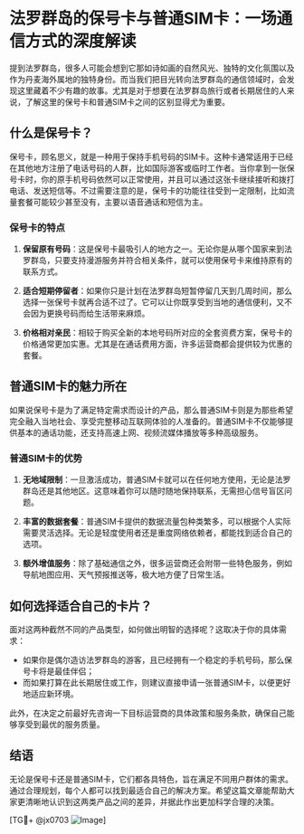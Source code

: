 # 法罗群岛的保号卡与普通SIM卡：一场通信方式的深度解读

提到法罗群岛，很多人可能会想到它那如诗如画的自然风光、独特的文化氛围以及作为丹麦海外属地的独特身份。而当我们把目光转向法罗群岛的通信领域时，会发现这里藏着不少有趣的故事。尤其是对于想要在法罗群岛旅行或者长期居住的人来说，了解这里的保号卡和普通SIM卡之间的区别显得尤为重要。

## 什么是保号卡？

保号卡，顾名思义，就是一种用于保持手机号码的SIM卡。这种卡通常适用于已经在其他地方注册了电话号码的人群，比如国际游客或临时工作者。当你拿到一张保号卡时，你的原手机号码依然可以正常使用，并且可以通过这张卡继续接听和拨打电话、发送短信等。不过需要注意的是，保号卡的功能往往受到一定限制，比如流量套餐可能较少甚至没有，主要以语音通话和短信为主。

### 保号卡的特点

1. **保留原有号码**：这是保号卡最吸引人的地方之一。无论你是从哪个国家来到法罗群岛，只要支持漫游服务并符合相关条件，就可以使用保号卡来维持原有的联系方式。
   
2. **适合短期停留者**：如果你只是计划在法罗群岛短暂停留几天到几周时间，那么选择一张保号卡就再合适不过了。它可以让你既享受到当地的通信便利，又不会因为更换号码而给生活带来麻烦。

3. **价格相对亲民**：相较于购买全新的本地号码所对应的全套资费方案，保号卡的价格通常更加实惠。尤其是在通话费用方面，许多运营商都会提供较为优惠的套餐。

## 普通SIM卡的魅力所在

如果说保号卡是为了满足特定需求而设计的产品，那么普通SIM卡则是为那些希望完全融入当地社会、享受完整移动互联网体验的人准备的。普通SIM卡不仅能够提供基本的通话功能，还支持高速上网、视频流媒体播放等多种高级服务。

### 普通SIM卡的优势

1. **无地域限制**：一旦激活成功，普通SIM卡就可以在任何地方使用，无论是法罗群岛还是其他地区。这意味着你可以随时随地保持联系，无需担心信号盲区问题。

2. **丰富的数据套餐**：普通SIM卡提供的数据流量包种类繁多，可以根据个人实际需要灵活选择。无论是轻度使用者还是重度网络依赖者，都能找到适合自己的选项。

3. **额外增值服务**：除了基础通信之外，很多运营商还会附带一些特色服务，例如导航地图应用、天气预报推送等，极大地方便了日常生活。

## 如何选择适合自己的卡片？

面对这两种截然不同的产品类型，如何做出明智的选择呢？这取决于你的具体需求：

- 如果你是偶尔造访法罗群岛的游客，且已经拥有一个稳定的手机号码，那么保号卡将是最佳伴侣；
- 而如果打算在此长期居住或工作，则建议直接申请一张普通SIM卡，以便更好地适应新环境。

此外，在决定之前最好先咨询一下目标运营商的具体政策和服务条款，确保自己能够享受到最优的服务质量。

## 结语

无论是保号卡还是普通SIM卡，它们都各具特色，旨在满足不同用户群体的需求。通过合理规划，每个人都可以找到最适合自己的解决方案。希望这篇文章能帮助大家更清晰地认识到这两类产品之间的差异，并据此作出更加科学合理的决策。

[TG💪+ @jx0703 ![Image](https://github.com/user-attachments/assets/dbca1d08-cadb-493c-b0ec-ad6f7a83f270)]